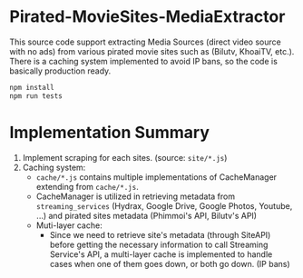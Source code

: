 # Pirated-MovieSites-MediaExtractor

This source code support extracting Media Sources (direct video source with no ads) from various pirated movie sites such as (Bilutv, KhoaiTV, etc.). There is a caching system implemented to avoid IP bans, so the code is basically production ready.
```bash
npm install
npm run tests
```

# Implementation Summary

1. Implement scraping for each sites. (source: `site/*.js`)
2. Caching system:
    + `cache/*.js` contains multiple implementations of CacheManager extending from `cache/*.js`. 
    + CacheManager is utilized in retrieving metadata from `streaming_services` (Hydrax, Google Drive, Google Photos, Youtube, ...) and pirated sites metadata (Phimmoi's API, Bilutv's API)
    + Muti-layer cache:
        + Since we need to retrieve site's metadata (through SiteAPI) before getting the necessary information to call Streaming Service's API, a multi-layer cache is implemented to handle cases when one of them goes down, or both go down. (IP bans)